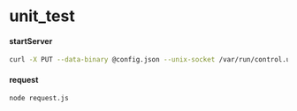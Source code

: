 # unit_test



#### startServer
```bash
curl -X PUT --data-binary @config.json --unix-socket /var/run/control.unit.sock http://localhost/config/
```

#### request
```bash
node request.js
```

